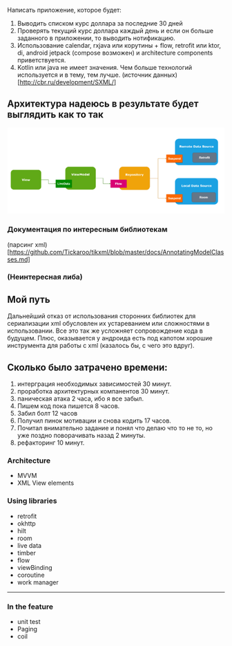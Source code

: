 
Написать приложение, которое будет:
1. Выводить списком курс доллара за последние 30 дней
2. Проверять текущий курс доллара каждый день и если он больше заданного в приложении, то выводить нотификацию.
3. Использование calendar, rxjava или корутины + flow, retrofit или ktor, di, android jetpack (compose возможен) и  architecture components приветствуется.
4. Kotlin или java не имеет значения. Чем больше технологий используется и в тему, тем лучше.
(источник данных)[http://cbr.ru/development/SXML/]
   
## Архитектура надеюсь в результате будет выглядить как то так
<img src="sample.png" alt="здесь должна быть ваша реклама"/>

### Документация по интересным библиотекам
(парсинг xml)[https://github.com/Tickaroo/tikxml/blob/master/docs/AnnotatingModelClasses.md]

### (Неинтересная либа)

## Мой путь
Дальнейший отказ от использования сторонних библиотек для сериализации xml обусловлен их устареванием или 
сложностями в использовании. Все это так же усложняет сопровождение кода в будущем.
Плюс, оказывается у андроида есть под капотом хорошие инструмента для работы с xml (казалось бы, с чего это вдруг).

## Сколько было затрачено времени:
1. интерграция необходимых зависимостей 30 минут.
2. проработка архитектурных компанентов 30 минут.
3. паническая атака 2 часа, ибо я все забыл.
4. Пишем код пока пишется 8 часов.
5. Забил болт 12 часов
6. Получил пинок мотивации и снова кодить 17 часов.
7. Почитал внимательно задание и понял что делаю что то не то, но уже поздно поворачивать назад 2 минуты.
8. рефакторинг 10 минут.

### Architecture
- MVVM
- XML View elements

### Using libraries
- retrofit
- okhttp
- hilt
- room
- live data
- timber
- flow
- viewBinding
- coroutine
- work manager
---
### In the feature 
- unit test
- Paging
- coil

